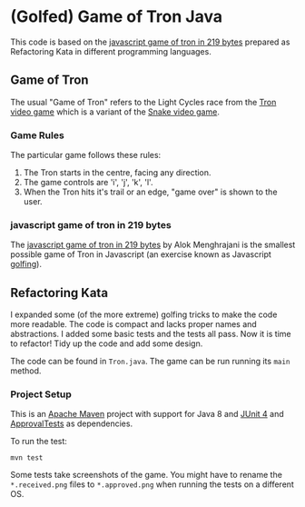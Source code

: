 # (Golfed) Game of Tron Java

This code is based on the [javascript game of tron in 219 bytes](http://quaxio.com/tron/)
prepared as Refactoring Kata in different programming languages.

## Game of Tron

The usual "Game of Tron" refers to the Light Cycles race from the
[Tron video game](https://en.wikipedia.org/wiki/Tron_(video_game)) which is a variant of the
[Snake video game](https://en.wikipedia.org/wiki/Snake_(video_game_genre)).

### Game Rules

The particular game follows these rules:

1. The Tron starts in the centre, facing any direction.
1. The game controls are 'i', 'j', 'k', 'l'.
1. When the Tron hits it's trail or an edge, "game over" is shown to the user.

### javascript game of tron in 219 bytes

The [javascript game of tron in 219 bytes](http://quaxio.com/tron/)
by Alok Menghrajani is the smallest possible game of Tron in Javascript
(an exercise known as Javascript [golfing](https://en.wikipedia.org/wiki/Code_golf)).

## Refactoring Kata

I expanded some (of the more extreme) golfing tricks to make the code more readable.
The code is compact and lacks proper names and abstractions.
I added some basic tests and the tests all pass.
Now it is time to refactor! Tidy up the code and add some design.

The code can be found in `Tron.java`. The game can be run running its `main` method.

### Project Setup

This is an [Apache Maven](https://maven.apache.org/) project with support for Java 8
and [JUnit 4](https://junit.org/junit4/) and [ApprovalTests](https://github.com/approvals/ApprovalTests.Java) as dependencies.

To run the test:

    mvn test

Some tests take screenshots of the game. You might have to rename the `*.received.png` files
to `*.approved.png` when running the tests on a different OS.

